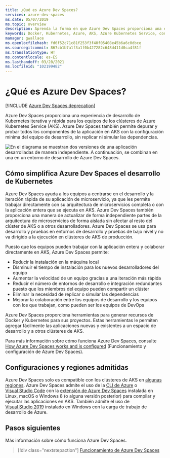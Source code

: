 ```yaml
---
title: ¿Qué es Azure Dev Spaces?
services: azure-dev-spaces
ms.date: 05/07/2019
ms.topic: overview
description: Aprenda la forma en que Azure Dev Spaces proporciona una experiencia de desarrollo de Kubernetes iterativa y rápida para los equipos de los clústeres de Azure Kubernetes Service
keywords: Docker, Kubernetes, Azure, AKS, Azure Kubernetes Service, containers, kubectl, k8s
manager: gwallace
ms.openlocfilehash: fd6f52c71c81f253f3f40f05408e45b6a6c0dbce
ms.sourcegitcommit: 867cb1b7a1f3a1f0b427282c648d411d0ca4f81f
ms.translationtype: HT
ms.contentlocale: es-ES
ms.lasthandoff: 03/20/2021
ms.locfileid: "102199482"
---
```

# <a name="what-is-azure-dev-spaces"></a>¿Qué es Azure Dev Spaces?

[!INCLUDE [Azure Dev Spaces deprecation](../../includes/dev-spaces-deprecation.md)]

Azure Dev Spaces proporciona una experiencia de desarrollo de Kubernetes iterativa y rápida para los equipos de los clústeres de Azure Kubernetes Service (AKS). Azure Dev Spaces también permite depurar y probar todos los componentes de la aplicación en AKS con la configuración mínima del equipo de desarrollo, sin replicar ni simular las dependencias.

![En el diagrama se muestran dos versiones de una aplicación desarrolladas de manera independiente. A continuación, se combinan en una en un entorno de desarrollo de Azure Dev Spaces.](media/azure-dev-spaces/collaborate-graphic.gif)

## <a name="how-azure-dev-spaces-simplifies-kubernetes-development"></a>Cómo simplifica Azure Dev Spaces el desarrollo de Kubernetes

Azure Dev Spaces ayuda a los equipos a centrarse en el desarrollo y la iteración rápida de su aplicación de microservicio, ya que les permite trabajar directamente con su arquitectura de microservicios completa o con la aplicación entera que se ejecuta en AKS. Azure Dev Spaces también proporciona una manera de actualizar de forma independiente partes de la arquitectura de microservicios de forma aislada sin afectar al resto del clúster de AKS o a otros desarrolladores. Azure Dev Spaces se usa para desarrollo y pruebas en entornos de desarrollo y pruebas de bajo nivel y no va dirigido a la ejecución en clústeres de AKS de producción.

Puesto que los equipos pueden trabajar con la aplicación entera y colaborar directamente en AKS, Azure Dev Spaces permite:

* Reducir la instalación en la máquina local
* Disminuir el tiempo de instalación para los nuevos desarrolladores del equipo
* Aumentar la velocidad de un equipo gracias a una iteración más rápida
* Reducir el número de entornos de desarrollo e integración redundantes puesto que los miembros del equipo pueden compartir un clúster
* Eliminar la necesidad de replicar o simular las dependencias
* Mejorar la colaboración entre los equipos de desarrollo y los equipos con los que trabajan, como pueden ser los equipos de DevOps

Azure Dev Spaces proporciona herramientas para generar recursos de Docker y Kubernetes para sus proyectos. Estas herramientas le permiten agregar fácilmente las aplicaciones nuevas y existentes a un espacio de desarrollo y a otros clústeres de AKS.

Para más información sobre cómo funciona Azure Dev Spaces, consulte [How Azure Dev Spaces works and is configured][how-dev-spaces-works] (Funcionamiento y configuración de Azure Dev Spaces).

## <a name="supported-regions-and-configurations"></a>Configuraciones y regiones admitidas

Azure Dev Spaces solo es compatible con los clústeres de AKS en [algunas regiones][supported-regions]. Azure Dev Spaces admite el uso de la [CLI de Azure](/cli/azure/install-azure-cli) o [Visual Studio Code](https://code.visualstudio.com/download) con la [extensión de Azure Dev Spaces](https://marketplace.visualstudio.com/items?itemName=azuredevspaces.azds) instalada en Linux, macOS o Windows 8 (o alguna versión posterior) para compilar y ejecutar las aplicaciones en AKS. También admite el uso de [Visual Studio 2019](https://aka.ms/vsdownload?utm_source=mscom&utm_campaign=msdocs) instalado en Windows con la carga de trabajo de desarrollo de Azure.

## <a name="next-steps"></a>Pasos siguientes

Más información sobre cómo funciona Azure Dev Spaces.

> [!div class="nextstepaction"]
> [Funcionamiento de Azure Dev Spaces](how-dev-spaces-works.md)

[how-dev-spaces-works]: how-dev-spaces-works.md
[supported-regions]: https://azure.microsoft.com/global-infrastructure/services/?products=kubernetes-service
